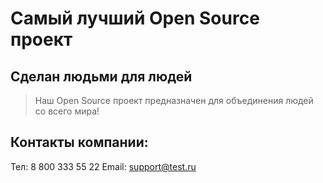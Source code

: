 # Самый лучший Open Source проект

## Сделан людьми для людей

> Наш Open Source проект предназначен для объединения людей со всего мира!

## Контакты компании:

Тел: 8 800 333 55 22
Email: support@test.ru
